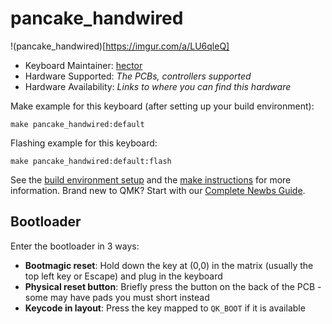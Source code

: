 # pancake_handwired

!(pancake_handwired)[https://imgur.com/a/LU6qleQ]


* Keyboard Maintainer: [hector](https://github.com/1hect0r1)
* Hardware Supported: *The PCBs, controllers supported*
* Hardware Availability: *Links to where you can find this hardware*

Make example for this keyboard (after setting up your build environment):

    make pancake_handwired:default

Flashing example for this keyboard:

    make pancake_handwired:default:flash

See the [build environment setup](https://docs.qmk.fm/#/getting_started_build_tools) and the [make instructions](https://docs.qmk.fm/#/getting_started_make_guide) for more information. Brand new to QMK? Start with our [Complete Newbs Guide](https://docs.qmk.fm/#/newbs).

## Bootloader

Enter the bootloader in 3 ways:

* **Bootmagic reset**: Hold down the key at (0,0) in the matrix (usually the top left key or Escape) and plug in the keyboard
* **Physical reset button**: Briefly press the button on the back of the PCB - some may have pads you must short instead
* **Keycode in layout**: Press the key mapped to `QK_BOOT` if it is available
